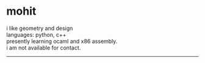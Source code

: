 # mohit
i like geometry and design <br>
languages: python, c++ <br>
presently learning ocaml and x86 assembly. <br>
i am not available for contact.
<hr>
